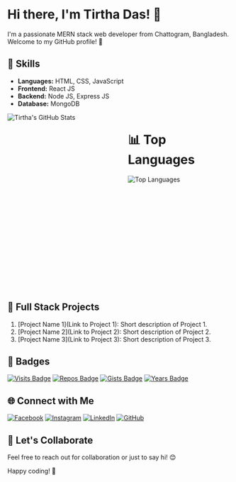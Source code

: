 # Hi there, I'm Tirtha Das! 👋

I'm a passionate MERN stack web developer from Chattogram, Bangladesh. Welcome to my GitHub profile! 🚀

## 🚀 Skills

- **Languages:** HTML, CSS, JavaScript
- **Frontend:** React JS
- **Backend:** Node JS, Express JS
- **Database:** MongoDB

<div style="display: flex; justify-content: space-between;">

  <div style="flex: 1; margin-right: 20px;">
    <!-- GitHub Stats -->
    <img align="left" src="https://github-readme-stats.vercel.app/api?username=coderTirtha&show_icons=true&hide_title=true&hide_border=true&count_private=true&include_all_commits=true&theme=radical" alt="Tirtha's GitHub Stats" />
  </div>
  <br><br><br><br><br><br>

  <div style="flex: 1; margin-left: 20px;">
    <!-- Top Languages -->
    <h1>📊 Top Languages</h1>
    <img align="left" src="https://github-readme-stats.vercel.app/api/top-langs/?username=coderTirtha&layout=compact&hide=html&theme=radical" alt="Top Languages" />
  </div>

</div>

<br>
<br>
<br>
<br>
<br>
<br>
<br><br><br><br><br><br><br><br>

## 🚀 Full Stack Projects

1. [Project Name 1](Link to Project 1): Short description of Project 1.
2. [Project Name 2](Link to Project 2): Short description of Project 2.
3. [Project Name 3](Link to Project 3): Short description of Project 3.
   <!-- Add more projects as needed -->

## 🚀 Badges

[![Visits Badge](https://badges.pufler.dev/visits/coderTirtha/coderTirtha)](https://badges.pufler.dev)
[![Repos Badge](https://badges.pufler.dev/repos/coderTirtha)](https://badges.pufler.dev)
[![Gists Badge](https://badges.pufler.dev/gists/coderTirtha)](https://badges.pufler.dev)
[![Years Badge](https://badges.pufler.dev/years/coderTirtha)](https://badges.pufler.dev)

## 🌐 Connect with Me

[![Facebook](https://img.shields.io/badge/Facebook-tirthadas.20-blue?style=flat&logo=facebook)](https://www.facebook.com/tirthadas.20/)
[![Instagram](https://img.shields.io/badge/Instagram-tirthadas.tirtha-purple?style=flat&logo=instagram)](https://www.instagram.com/tirthadas.tirtha/)
[![LinkedIn](https://img.shields.io/badge/LinkedIn-tirthadas--developer-blue?style=flat&logo=linkedin)](https://www.linkedin.com/in/tirthadas-developer/)
[![GitHub](https://img.shields.io/badge/GitHub-coderTirtha-black?style=flat&logo=github)](https://github.com/coderTirtha)

## 🎉 Let's Collaborate

Feel free to reach out for collaboration or just to say hi! 😊

Happy coding! 🚀
